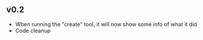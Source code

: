 ## v0.2

- When running the "create" tool, it will now show some info of what it did
- Code cleanup
